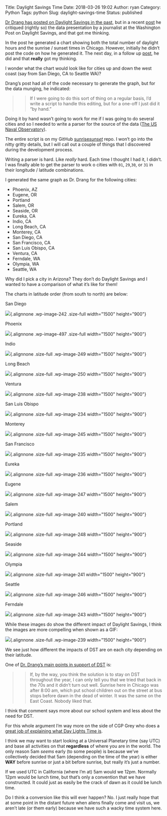 Title: Daylight Savings Time
Date: 2018-03-26 19:02
Author: ryan
Category: Python
Tags: python
Slug: daylight-savings-time
Status: published

[Dr Drang has posted on Daylight Savings in the past](http://www.leancrew.com/all-this/2013/03/why-i-like-dst/), but in a recent [post](http://leancrew.com/all-this/2018/03/one-table-following-another/) he critiqued (rightly so) the data presentation by a journalist at the Washington Post on Daylight Savings, and that got me thinking.

In the post he generated a chart showing both the total number of daylight hours and the sunrise / sunset times in Chicago. However, initially he didn’t post the code on how he generated it. The next day, in a follow up [post](http://leancrew.com/all-this/2018/03/the-sunrise-plot/), he did and that **really** got my thinking.

I wonder what the chart would look like for cities up and down the west coast (say from San Diego, CA to Seattle WA)?

Drang’s post had all of the code necessary to generate the graph, but for the data munging, he indicated:

> > If I were going to do this sort of thing on a regular basis, I’d write a script to handle this editing, but for a one-off I just did it “by hand.”

Doing it by hand wasn’t going to work for me if I was going to do several cities and so I needed to write a parser for the source of the data ([The US Naval Observatory](http://aa.usno.navy.mil)).

The entire script is on my GitHub [sunrise*sunset*](https://github.com/ryancheley/sunrise_sunset) repo. I won’t go into the nitty gritty details, but I will call out a couple of things that I discovered during the development process.

Writing a parser is hard. Like *really* hard. Each time I thought I had it, I didn’t. I was finally able to get the parser to work o cities with `01`, `29`,`30`, or `31` in their longitude / latitude combinations.

I generated the same graph as Dr. Drang for the following cities:

-   Phoenix, AZ
-   Eugene, OR
-   Portland
-   Salem, OR
-   Seaside, OR
-   Eureka, CA
-   Indio, CA
-   Long Beach, CA
-   Monterey, CA
-   San Diego, CA
-   San Francisco, CA
-   San Luis Obispo, CA
-   Ventura, CA
-   Ferndale, WA
-   Olympia, WA
-   Seattle, WA

Why did I pick a city in Arizona? They don’t do Daylight Savings and I wanted to have a comparison of what it’s like for them!

The charts in latitude order (from south to north) are below:

San Diego

![](/images/uploads/2018/03/N32_45_San-Diego_CA_rise_set_chart.png){.alignnone .wp-image-242 .size-full width="1500" height="900"}

Phoenix

![](/images/uploads/2018/03/N33_30_Phoenix_AZ_rise_set_chart.png){.alignnone .wp-image-497 .size-full width="1500" height="900"}

Indio

![](/images/uploads/2018/03/N33_44_Indio_CA_rise_set_chart.png){.alignnone .size-full .wp-image-249 width="1500" height="900"}

Long Beach

![](/images/uploads/2018/03/N33_49_Long-Beach_CA_rise_set_chart.png){.alignnone .size-full .wp-image-250 width="1500" height="900"}

Ventura

![](/images/uploads/2018/03/N34_17_Ventura_CA_rise_set_chart.png){.alignnone .size-full .wp-image-238 width="1500" height="900"}

San Luis Obispo

![](/images/uploads/2018/03/N35_17_San-Luis-Obispo_CA_rise_set_chart.png){.alignnone .size-full .wp-image-234 width="1500" height="900"}

Monterey

![](/images/uploads/2018/03/N36_36_Monterey_CA_rise_set_chart.png){.alignnone .size-full .wp-image-245 width="1500" height="900"}

San Francisco

![](/images/uploads/2018/03/N37_46_San-Francisco_CA_rise_set_chart.png){.alignnone .size-full .wp-image-235 width="1500" height="900"}

Eureka

![](/images/uploads/2018/03/N40_47_Eureka_CA_rise_set_chart.png){.alignnone .size-full .wp-image-236 width="1500" height="900"}

Eugene

![](/images/uploads/2018/03/N44_03_Eugene_OR_rise_set_chart.png){.alignnone .size-full .wp-image-247 width="1500" height="900"}

Salem

![](/images/uploads/2018/03/N44_56_Salem_OR_rise_set_chart.png){.alignnone .size-full .wp-image-240 width="1500" height="900"}

Portland

![](/images/uploads/2018/03/N45_31_Portland_OR_rise_set_chart.png){.alignnone .size-full .wp-image-248 width="1500" height="900"}

Seaside

![](/images/uploads/2018/03/N45_59_Seaside_OR_rise_set_chart.png){.alignnone .size-full .wp-image-244 width="1500" height="900"}

Olympia

![](/images/uploads/2018/03/N47_02_Olympia_WA_rise_set_chart.png){.alignnone .size-full .wp-image-241 width="1500" height="900"}

Seattle

![](/images/uploads/2018/03/N47_38_Seattle_WA_rise_set_chart.png){.alignnone .size-full .wp-image-246 width="1500" height="900"}

Ferndale

![](/images/uploads/2018/03/N48_51_Ferndale_WA_rise_set_chart.png){.alignnone .size-full .wp-image-243 width="1500" height="900"}

While these images do show the different impact of Daylight Savings, I think the images are more compelling when shown as a GIF:

![](/images/uploads/2018/03/animated.gif){.alignnone .size-full .wp-image-239 width="1500" height="900"}

We see just how different the impacts of DST are on each city depending on their latitude.

One of [Dr. Drang’s main points in support of DST](http://www.leancrew.com/all-this/2013/03/why-i-like-dst/) is:

> > If, by the way, you think the solution is to stay on DST throughout the year, I can only tell you that we tried that back in the 70s and it didn’t turn out well. Sunrise here in Chicago was after 8:00 am, which put school children out on the street at bus stops before dawn in the dead of winter. It was the same on the East Coast. Nobody liked that.

I think that comment says more about our school system and less about the need for DST.

For this whole argument I’m way more on the side of CGP Grey who does a [great job of explaining what Day Lights Time is](https://www.youtube.com/watch?v=84aWtseb2-4).

I think we may want to start looking at a Universal Planetary time (say UTC) and base all activities on that **regardless** of where you are in the world. The only reason 5am *seems* early (to some people) is because we’ve collectively decided that 5am (depending on the time of the year) is either **WAY** before sunrise or just a bit before sunrise, but really it’s just a number.

If we used UTC in California (where I’m at) 5am would we 12pm. Normally 12pm would be lunch time, but that’s only a convention that we have constructed. It could just as easily be the crack of dawn as it could be lunch time.

Do I think a conversion like this will ever happen? No. I just really hope that at some point in the distant future when aliens finally come and visit us, we aren’t late (or them early) because we have such a wacky time system here.
